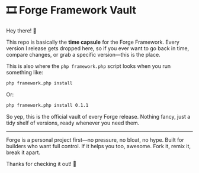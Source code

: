 # 🎞️ Forge Framework Vault

Hey there! 👋

This repo is basically the **time capsule** for the Forge Framework. Every version I release gets dropped here, so if you ever want to go back in time, compare changes, or grab a specific version—this is the place.

This is also where the `php framework.php` script looks when you run something like:

```bash
php framework.php install
```

Or:

```bash
php framework.php install 0.1.1
```

So yep, this is the official vault of every Forge release. Nothing fancy, just a tidy shelf of versions, ready whenever you need them.

---

Forge is a personal project first—no pressure, no bloat, no hype. Built for builders who want full control. If it helps you too, awesome. Fork it, remix it, break it apart.

Thanks for checking it out! 🙌

